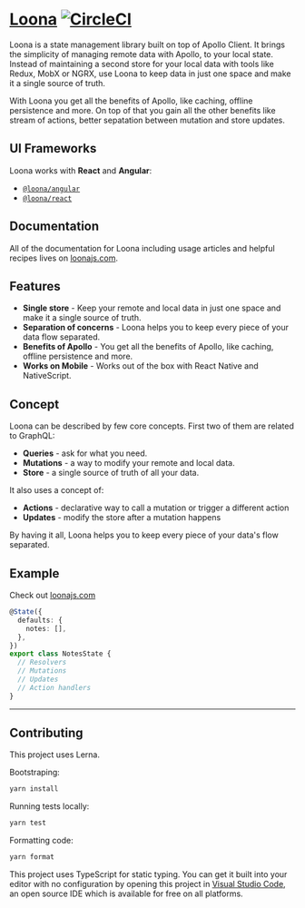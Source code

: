 # [Loona](https://loonsjs.com) [![CircleCI](https://circleci.com/gh/kamilkisiela/loona.svg?style=svg)](https://circleci.com/gh/kamilkisiela/loona)

Loona is a state management library built on top of Apollo Client. It brings the simplicity of managing remote data with Apollo, to your local state. Instead of maintaining a second store for your local data with tools like Redux, MobX or NGRX, use Loona to keep data in just one space and make it a single source of truth.

With Loona you get all the benefits of Apollo, like caching, offline persistence and more. On top of that you gain all the other benefits like stream of actions, better sepatation between mutation and store updates.

## UI Frameworks

Loona works with **React** and **Angular**:

- [`@loona/angular`](https://npmjs.org/package/@loona/angular)
- [`@loona/react`](https://npmjs.org/package/@loona/react)

## Documentation

All of the documentation for Loona including usage articles and helpful recipes lives on [loonajs.com](https://loonajs.com).

## Features

- **Single store** - Keep your remote and local data in just one space and make it a single source of truth.
- **Separation of concerns** - Loona helps you to keep every piece of your data flow separated.
- **Benefits of Apollo** - You get all the benefits of Apollo, like caching, offline persistence and more.
- **Works on Mobile** - Works out of the box with React Native and NativeScript.

## Concept

Loona can be described by few core concepts. First two of them are related to GraphQL:

- **Queries** - ask for what you need.
- **Mutations** - a way to modify your remote and local data.
- **Store** - a single source of truth of all your data.

It also uses a concept of:

- **Actions** - declarative way to call a mutation or trigger a different action
- **Updates** - modify the store after a mutation happens

By having it all, Loona helps you to keep every piece of your data's flow separated.

## Example

Check out [loonajs.com](https://loonajs.com)

```typescript
@State({
  defaults: {
    notes: [],
  },
})
export class NotesState {
  // Resolvers
  // Mutations
  // Updates
  // Action handlers
}
```

---

## Contributing

This project uses Lerna.

Bootstraping:

```bash
yarn install
```

Running tests locally:

```bash
yarn test
```

Formatting code:

```bash
yarn format
```

This project uses TypeScript for static typing. You can get it built into your editor with no configuration by opening this project in [Visual Studio Code](https://code.visualstudio.com/), an open source IDE which is available for free on all platforms.
